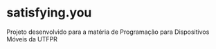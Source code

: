 # satisfying.you
Projeto desenvolvido para a matéria de Programação para Dispositivos Móveis da UTFPR
